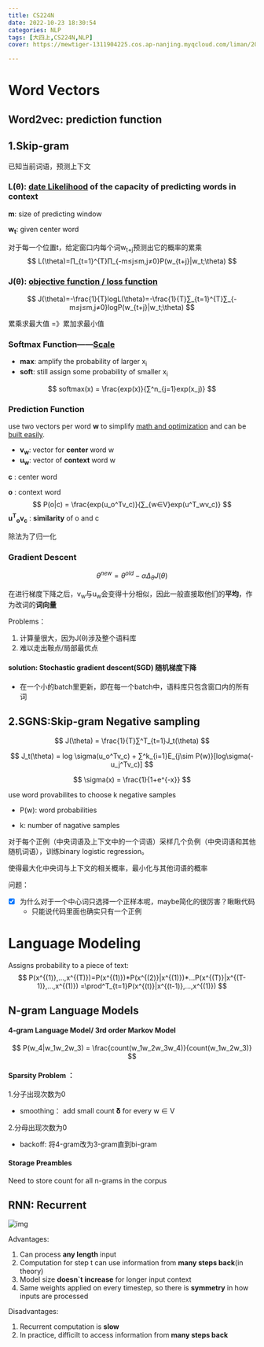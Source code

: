 ```yaml
---
title: CS224N
date: 2022-10-23 18:30:54
categories: NLP
tags: [大四上,CS224N,NLP]
cover: https://mewtiger-1311904225.cos.ap-nanjing.myqcloud.com/liman/202210251150254.png

---
```


# Word Vectors

## Word2vec: prediction function



## 1.Skip-gram

已知当前词语，预测上下文

### **L(θ)**:	<u>date Likelihood</u> of the capacity of predicting words in context 

**m**:  size of predicting window

**w<sub>t</sub>**: given center word 

对于每一个位置t，给定窗口内每个词w<sub>t+j</sub>预测出它的概率的累乘
$$
L(\theta)=∏_{t=1}^{T}∏_{-m≤j≤m,j≠0}P(w_{t+j}|w_t;\theta)
$$


### **J(θ):**  <u>objective function / loss function</u>

$$
J(\theta)=-\frac{1}{T}logL(\theta)=-\frac{1}{T}∑_{t=1}^{T}∑_{-m≤j≤m,j≠0}logP(w_{t+j}|w_t;\theta)
$$

累乘求最大值 =》累加求最小值



### Softmax Function——<u>Scale</u>

- **max**: amplify  the probability of larger x<sub>i</sub>
- **soft**: still assign some probability of smaller x<sub>i</sub>

$$
softmax(x) = \frac{exp(x)}{∑^n_{j=1}exp(x_j)}
$$



### Prediction Function

use two vectors per word **w** to simplify <u>math and optimization</u> and can be <u>built easily</u>.

- **v<sub>w</sub>**: vector for **center** word w
- **u<sub>w</sub>**: vector of **context** word w

**c** : center word

**o** : context word
$$
P(o|c) = \frac{exp(u_o^Tv_c)}{∑_{w∈V}exp(u^T_wv_c)}
$$
**u<sup>T</sup><sub>o</sub>v<sub>c</sub>** : **similarity** of o and c

除法为了归一化



### Gradient Descent

$$
\theta^{new} = \theta^{old} - \alpha \Delta_\theta J(\theta)
$$

在进行梯度下降之后，v<sub>w</sub>与u<sub>w</sub>会变得十分相似，因此一般直接取他们的**平均**，作为改词的**词向量**

Problems：

1. 计算量很大，因为J(θ)涉及整个语料库
2. 难以走出鞍点/局部最优点

#### solution: Stochastic gradient descent(SGD) 随机梯度下降

- 在一个小的batch里更新，即在每一个batch中，语料库只包含窗口内的所有词 



## 2.SGNS:Skip-gram Negative sampling


$$
J(\theta) = \frac{1}{T}∑^T_{t=1}J_t(\theta)
$$

$$
J_t(\theta) = log \sigma(u_o^Tv_c) + ∑^k_{i=1}E_{j\sim P(w)}[log\sigma(-u_j^Tv_c)]
$$

$$
\sigma(x) = \frac{1}{1+e^{-x}}
$$

use word provabilites to choose k negative samples

- P(w): word probabilities

- k: number of nagative samples

对于每个正例（中央词语及上下文中的一个词语）采样几个负例（中央词语和其他随机词语），训练binary logistic regression。

使得最大化中央词与上下文的相关概率，最小化与其他词语的概率

问题：

- [x] 为什么对于一个中心词只选择一个正样本呢，maybe简化的很厉害？瞅瞅代码
  - 只能说代码里面也确实只有一个正例

# Language Modeling

Assigns probability to a piece of text:
$$
P(x^{(1)},...,x^{(T)})=P(x^{(1)})*P(x^{(2)}|x^{(1)})*...P(x^{(T)}|x^{(T-1)},...,x^{(1)})
=\prod^T_{t=1}P(x^{(t)}|x^{(t-1)},...,x^{(1)})
$$

## N-gram Language Models

#### 4-gram Language Model/ 3rd order Markov Model

$$
P(w_4|w_1w_2w_3) = \frac{count(w_1w_2w_3w_4)}{count(w_1w_2w_3)}
$$

#### Sparsity Problem ：

1.分子出现次数为0

- smoothing： add small count  𝛅 for every w ∈ V

2.分母出现次数为0

- backoff:  将4-gram改为3-gram直到bi-gram

#### Storage Preambles 

Need to store count for all n-grams in the corpus

## RNN: Recurrent 

![img](https://mewtiger-1311904225.cos.ap-nanjing.myqcloud.com/liman/202210251129294.webp)

Advantages:

1. Can process **any length** input
2. Computation for step t can use information from **many steps back**(in theory)
3. Model size **doesn`t increase** for longer input context
4. Same weights applied on every timestep, so there is **symmetry** in how inputs are processed

Disadvantages:

1. Recurrent computation is **slow**
2. In practice, difficilt to access information from **many steps back**
